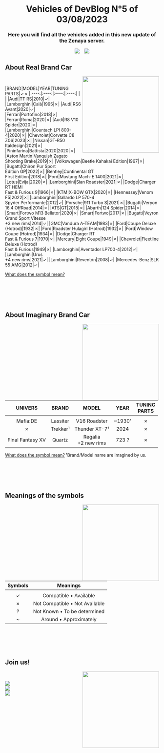 <h1 align="center"><b>Vehicles of DevBlog N°5 of 03/08/2023</b></h1>
<h3 align="center"><b>Here you will find all the vehicles added in this new update of the Zenaya server.</b></h3>

<div align="center">

[<img src="https://badgen.net/badge/39/Real%20Brands/?icon=https://designeya.fr/webroot/images/github_zenaya_for_cars.svg&scale=1.5&color=2C2F33&labelColor=0c6860">](#about-real-brand-car) &nbsp;&nbsp; [<img src="https://badgen.net/badge/3/Imaginary%20Brands/?icon=https://designeya.fr/webroot/images/github_zenaya_for_cars.svg&scale=1.5&color=2C2F33&labelColor=0c6860">](#about-imaginary-brand-car)

</div>
	
## **About Real Brand Car**
<div>
<picture><img align="right" src="https://designeya.fr/webroot/images/github_zenaya_for_real.svg" width = 250px></picture>
<br>

|BRAND|MODEL|YEAR|TUNING<br>PARTS|✓✗
|:----:|:----:|:----:|:----:|
| |
|Audi|TT RS|2010|✓|
|Lamborghini|Calà|1995|✗|
|Audi|RS6 Avant|2020|✓|
|Ferrari|Portofino|2018|✗|
|Ferrari|Roma|2020|✗|
|Audi|R8 V10 Spider|2020|✗|
|Lamborghini|Countach LPI 800-4|2020|✗|
|Chevrolet|Corvette C8 Z06|2023|✗|
|Nissan|GT-R50 Italdesign|2021|✗|
|Pininfarina|Battista|2020|2020|✗|
|Aston Martin|Vanquish Zagato<br>Shooting Brake|2019|✗|
|Volkswagen|Beetle Kahakai Edition|1967|✗|
|Bugatti|Chiron Pur Sport<br>Edition GP|2022|✗|
|Bentley|Continental GT<br>First Edition|2018|✗|
|Ford|Mustang Mach-E 1400|2021|✗|
|Lotus|Evija|2020|✗|
|Lamborghini|Sian Roadster|2021|✗|
|Dodge|Charger RT HEMI<br>Fast & Furious 9|1966|✗|
|KTM|X-BOW GTX|2020|✗|
|Hennessey|Venom F5|2022|✗|
|Lamborghini|Gallardo LP 570-4<br>Spyder Performante|2012|✓|
|Porsche|911 Turbo S|2021|✗|
|Bugatti|Veryon 16.4 OffRoad|2014|✗|
|ATS|GT|2018|✗|
|Abarth|124 Spider|2014|✗|
|Smart|Fortwo M13 Bellator|2020|✗|
|Smart|Fortwo|2017|✗|
|Bugatti|Veyron Grand Sport Vitesse<br>+3 new rims|2014|✓|
|GMC|Vandura A-TEAM|1983|✗|
|Ford|Coupe Deluxe (Hotrod)|1932|✗|
|Ford|Roadster Hulagirl (Hotrod)|1932|✗|
|Ford|Window Coupe (Hotrod)|1934|✗|
|Dodge|Charger RT<br>Fast & Furious 7|1970|✗|
|Mercury|Eight Coupe|1949|✗|
|Chevrolet|Fleetline Deluxe (Hotrod)<br>Fast & Furious|1949|✗|
|Lamborghini|Aventador LP700-4|2012|✓|
|Lamborghini|Urus<br>+4 new rims|2021|✓|
|Lamborghini|Reventón|2008|✓|
|Mercedes-Benz|SLK 55 AMG|2012|✓|

[What does the symbol mean?](#meanings-of-the-symbols)
</div>
<br><br><br><br>
	
## **About Imaginary Brand Car**
<div>
<picture><img align="right" src="https://designeya.fr/webroot/images/github_zenaya_for_imaginary.svg" width = 250px></picture>
<br>

|UNIVERS|BRAND|MODEL|YEAR|TUNING<br>PARTS|
|:----:|:----:|:----:|:----:|:----:|
| |
|Mafia:DE|Lassiter|V16 Roadster|~1930'|✗|
|✗|Trekker¹|Thunder XT-7¹|2024|✗|
|Final Fantasy XV|Quartz|Regalia<br>+2 new rims|723 ?|✗|

[What does the symbol mean?](#meanings-of-the-symbols)
¹Brand/Model name are imagined by us.
</div>
<br><br><br><br>

## **Meanings of the symbols**
<div>
<picture><img align="right" src="https://designeya.fr/webroot/images/github_zenaya_for_help.svg" width = 250px></picture>
<br>

|Symbols|Meanings|
|:----:|:----:|
| |
|✓|Compatible • Available|
|✗|Not Compatible • Not Available|
|?|Not Known • To be determined|
|~|Around • Approximately|
</div>
<br><br><br><br>

## **Join us!**
<div>
<picture><img align="right" src="https://designeya.fr/webroot/images/github_zenaya_for_join.svg" width = 250px></picture>
<br>

[<img src="https://badgen.net/badge/Discord/Join%20to%20chill%20with%20us/?icon=https://assets-global.website-files.com/6257adef93867e50d84d30e2/636e0a6ca814282eca7172c6_icon_clyde_white_RGB.svg&scale=2&color=2C2F33&labelColor=5865F2">](https://discord.gg/tc3rPYEzj7)
<br>
[<img src="https://badgen.net/badge/FiveM/Play%20on%20Zenaya/?icon=https://designeya.fr/webroot/images/github_zenaya_fivem_white.svg&scale=2&color=2C2F33&labelColor=ff6f00">](https://cfx.re/join/kakp67)
<br>
[<img src="https://badgen.net/badge/Tebex/To%20support%20Zenaya/?icon=https://designeya.fr/webroot/images/github_zenaya_for_shop.svg&scale=2&color=2C2F33&labelColor=164494">](https://zenaya.tebex.io/)
</div>
<br><br><br><br>
